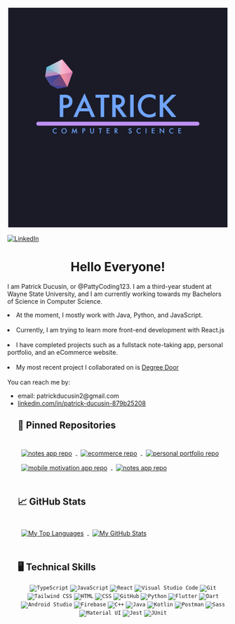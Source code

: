 <a href="https://patrickducusinportfolio.dev">
  <p align="center">
    <img src="/assets/github_profile.png" alt="My GitHub Banner">
  </p>
 </a>
 
 <!-- PROJECT SHIELDS -->
 [![LinkedIn][linkedin-shield]][linkedin-url]
 
 <h1 align="center">Hello Everyone!</h1>

  <p>
    I am Patrick Ducusin, or @PattyCoding123. I am a third-year student at Wayne State University, and I am currently 
    working towards my Bachelors of Science in Computer Science.
    <br />
    <li>At the moment, I mostly work with Java, Python, and JavaScript.</li>
    <br />
    <li>Currently, I am trying to learn more front-end development with React.js</li>
    <br />
    <li>I have completed projects such as a fullstack note-taking app, personal portfolio, and
      an eCommerce website.</li>
    <br />
    <li>My most recent project I collaborated on is <a href="https://github.com/PattyCoding123/degree-door-dev">Degree Door</a></li>
    <br />
    You can reach me by:
    <ul>
      <li>email: patrickducusin2@gmail.com</li>
      <li><a href="https://linkedin.com/in/patrick-ducusin-879b25208">linkedin.com/in/patrick-ducusin-879b25208</a></li>
  </p>
 
<!-- Pinned Repositories Section -->
## 📌 Pinned Repositories
<br>

<a href="https://github.com/PattyCoding123/degree-door-dev">
  <img align="center" style="margin:0.5rem" src="https://github-readme-stats.vercel.app/api/pin/?username=PattyCoding123&repo=degree-door-dev&theme=tokyonight" 
       alt="notes app repo"/>
</a>

<a href="https://github.com/PattyCoding123/ecommerce">
  <img align="center" style="margin:0.5rem" src="https://github-readme-stats.vercel.app/api/pin/?username=PattyCoding123&repo=ecommerce&theme=tokyonight"
       alt="ecommerce repo"/>
</a>

<a href="https://github.com/PattyCoding123/personal-portfolio">
  <img align="center" style="margin:0.5rem" src="https://github-readme-stats.vercel.app/api/pin/?username=PattyCoding123&repo=personal-portfolio&theme=tokyonight"
       alt="personal portfolio repo"/>
</a>

<a href="https://github.com/PattyCoding123/mobile_motivation">
  <img align="center" style="margin:0.5rem" src="https://github-readme-stats.vercel.app/api/pin/?username=PattyCoding123&repo=mobile_motivation&theme=tokyonight"
       alt="mobile motivation app repo"/>
</a>

<a href="https://github.com/PattyCoding123/my-notes-project">
  <img align="center" style="margin:0.5rem" src="https://github-readme-stats.vercel.app/api/pin/?username=PattyCoding123&repo=my-notes-project&theme=tokyonight" 
       alt="notes app repo"/>
</a>

<br>
<br>
<!-- End of Pinned Repositories Section -->

<!-- GitHub Stats Section -->
## &#x1f4c8; GitHub Stats

<br>

<a href="https://github.com/PattyCoding123">
  <img align="center" style="margin:0.5rem" src="https://github-readme-stats.vercel.app/api/top-langs/?username=PattyCoding123&hide=html,css&theme=tokyonight"
       alt="My Top Languages"/>
</a>

<a href="https://github.com/PattyCoding123">
  <img align="center" style="margin:0.5rem" src="https://github-readme-stats.vercel.app/api?username=PattyCoding123&show_icons=true&line_height=27&count_private=true&theme=tokyonight" alt="My GitHub Stats" />
</a>

<br>
<br>
<!-- GitHub Stats Section -->

<!-- GitHub Technology Icons  -->
## 🖥️ Technical Skills
<div align="center">
	<code><img height="50" src="https://user-images.githubusercontent.com/25181517/183890598-19a0ac2d-e88a-4005-a8df-1ee36782fde1.png" alt="TypeScript" title="TypeScript" /></code>
	<code><img height="50" src="https://user-images.githubusercontent.com/25181517/117447155-6a868a00-af3d-11eb-9cfe-245df15c9f3f.png" alt="JavaScript" title="JavaScript" /></code>
	<code><img height="50" src="https://user-images.githubusercontent.com/25181517/183897015-94a058a6-b86e-4e42-a37f-bf92061753e5.png" alt="React" title="React" /></code>
	<code><img height="50" src="https://user-images.githubusercontent.com/25181517/192108891-d86b6220-e232-423a-bf5f-90903e6887c3.png" alt="Visual Studio Code" title="Visual Studio Code" /></code>
	<code><img height="50" src="https://user-images.githubusercontent.com/25181517/192108372-f71d70ac-7ae6-4c0d-8395-51d8870c2ef0.png" alt="Git" title="Git" /></code>
	<code><img height="50" src="https://user-images.githubusercontent.com/25181517/202896760-337261ed-ee92-4979-84c4-d4b829c7355d.png" alt="Tailwind CSS" title="Tailwind CSS" /></code>
	<code><img height="50" src="https://user-images.githubusercontent.com/25181517/192158954-f88b5814-d510-4564-b285-dff7d6400dad.png" alt="HTML" title="HTML" /></code>
	<code><img height="50" src="https://user-images.githubusercontent.com/25181517/183898674-75a4a1b1-f960-4ea9-abcb-637170a00a75.png" alt="CSS" title="CSS" /></code>
	<code><img height="50" src="https://user-images.githubusercontent.com/25181517/192108374-8da61ba1-99ec-41d7-80b8-fb2f7c0a4948.png" alt="GitHub" title="GitHub" /></code>
	<code><img height="50" src="https://user-images.githubusercontent.com/25181517/183423507-c056a6f9-1ba8-4312-a350-19bcbc5a8697.png" alt="Python" title="Python" /></code>
	<code><img height="50" src="https://user-images.githubusercontent.com/25181517/186150365-da1eccce-6201-487c-8649-45e9e99435fd.png" alt="Flutter" title="Flutter" /></code>
	<code><img height="50" src="https://user-images.githubusercontent.com/25181517/186150304-1568ffdf-4c62-4bdc-9cf1-8d8efcea7c5b.png" alt="Dart" title="Dart" /></code>
	<code><img height="50" src="https://user-images.githubusercontent.com/25181517/192108895-20dc3343-43e3-4a54-a90e-13a4abbc57b9.png" alt="Android Studio" title="Android Studio" /></code>
	<code><img height="50" src="https://user-images.githubusercontent.com/25181517/189716855-2c69ca7a-5149-4647-936d-780610911353.png" alt="Firebase" title="Firebase" /></code>
	<code><img height="50" src="https://user-images.githubusercontent.com/25181517/192106073-90fffafe-3562-4ff9-a37e-c77a2da0ff58.png" alt="C++" title="C++" /></code>
	<code><img height="50" src="https://user-images.githubusercontent.com/25181517/117201156-9a724800-adec-11eb-9a9d-3cd0f67da4bc.png" alt="Java" title="Java" /></code>
	<code><img height="50" src="https://user-images.githubusercontent.com/25181517/185062810-7ee0c3d2-17f2-4a98-9d8a-a9576947692b.png" alt="Kotlin" title="Kotlin" /></code>
	<code><img height="50" src="https://user-images.githubusercontent.com/25181517/192109061-e138ca71-337c-4019-8d42-4792fdaa7128.png" alt="Postman" title="Postman" /></code>
	<code><img height="50" src="https://user-images.githubusercontent.com/25181517/192158956-48192682-23d5-4bfc-9dfb-6511ade346bc.png" alt="Sass" title="Sass" /></code>
	<code><img height="50" src="https://user-images.githubusercontent.com/25181517/189716630-fe6c084c-6c66-43af-aa49-64c8aea4a5c2.png" alt="Material UI" title="Material UI" /></code>
	<code><img height="50" src="https://user-images.githubusercontent.com/25181517/187955005-f4ca6f1a-e727-497b-b81b-93fb9726268e.png" alt="Jest" title="Jest" /></code>
	<code><img height="50" src="https://user-images.githubusercontent.com/25181517/117533873-484d4480-afef-11eb-9fad-67c8605e3592.png" alt="JUnit" title="JUnit" /></code>
</div>
<!-- GitHub Technology Icons  -->

<!-- MARKDOWN LINKS & IMAGES --> 
[linkedin-shield]: https://img.shields.io/badge/-LinkedIn-black.svg?style=for-the-badge&logo=linkedin&colorB=555
[linkedin-url]: https://www.linkedin.com/in/patrick-ducusin-879b25208/
<!---
PattyCoding123/PattyCoding123 is a ✨ special ✨ repository because its `README.md` (this file) appears on your GitHub profile.
You can click the Preview link to take a look at your changes.
--->
